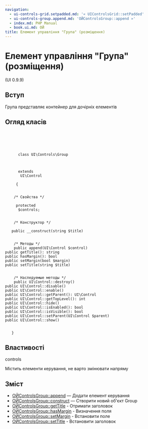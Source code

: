 ```yaml
---
navigation:
  - ui-controls-grid.setpadded.md: '« UIControlsGrid::setPadded'
  - ui-controls-group.append.md: 'ОЙControlsGroup::append »'
  - index.md: PHP Manual
  - book.ui.md: ОЙ
title: Елемент управління "Група" (розміщення)
---
```

# Елемент управління "Група" (розміщення)

(UI 0.9.9)

## Вступ

Група представляє контейнер для дочірніх елементів

## Огляд класів

```classsynopsis



    
     
      class UI\Controls\Group
     

     
      extends
       UI\Control
     
     {


    /* Свойства */
    
     protected
      $controls;


    /* Конструктор */
    
   public __construct(string $title)


    /* Методы */
    public append(UI\Control $control)
public getTitle(): string
public hasMargin(): bool
public setMargin(bool $margin)
public setTitle(string $title)


    /* Наследуемые методы */
    public UI\Control::destroy()
public UI\Control::disable()
public UI\Control::enable()
public UI\Control::getParent(): UI\Control
public UI\Control::getTopLevel(): int
public UI\Control::hide()
public UI\Control::isEnabled(): bool
public UI\Control::isVisible(): bool
public UI\Control::setParent(UI\Control $parent)
public UI\Control::show()


   }
```

## Властивості

controls

Містить елементи керування, не варто змінювати напряму

## Зміст

-   [ОЙControlsGroup::append](ui-controls-group.append.md) — Додати елемент керування
-   [ОЙControlsGroup::construct](ui-controls-group.construct.md) — Створити новий об'єкт Group
-   [ОЙControlsGroup::getTitle](ui-controls-group.gettitle.md) - Отримати заголовок
-   [ОЙControlsGroup::hasMargin](ui-controls-group.hasmargin.md) - Визначення поля
-   [ОЙControlsGroup::setMargin](ui-controls-group.setmargin.md) - Встановити поле
-   [ОЙControlsGroup::setTitle](ui-controls-group.settitle.md) - Встановити заголовок
